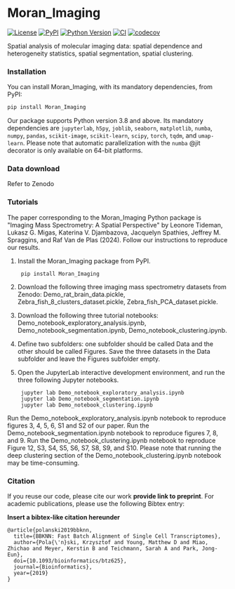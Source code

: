 # Moran_Imaging

[![License](https://img.shields.io/pypi/l/Moran_Imaging.svg?color=green)](https://github.com/LEMTideman/Moran_Imaging/raw/main/LICENSE)
[![PyPI](https://img.shields.io/pypi/v/Moran_Imaging.svg?color=green)](https://pypi.org/project/Moran_Imaging)
[![Python Version](https://img.shields.io/pypi/pyversions/Moran_Imaging.svg?color=green)](https://python.org)
[![CI](https://github.com/LEMTideman/Moran_Imaging/actions/workflows/ci.yml/badge.svg)](https://github.com/LEMTideman/Moran_Imaging/actions/workflows/ci.yml)
[![codecov](https://codecov.io/gh/LEMTideman/Moran_Imaging/branch/main/graph/badge.svg)](https://codecov.io/gh/LEMTideman/Moran_Imaging)

Spatial analysis of molecular imaging data: spatial dependence and heterogeneity statistics, spatial segmentation, spatial clustering.

### Installation

You can install Moran_Imaging, with its mandatory dependencies, from PyPI:

```bash
pip install Moran_Imaging
```

Our package supports Python version 3.8 and above. Its mandatory dependencies are `jupyterlab`, `h5py`, `joblib`, `seaborn`, `matplotlib`, `numba`, `numpy`, `pandas`, `scikit-image`, `scikit-learn`, `scipy`, `torch`, `tqdm`, and `umap-learn`. Please note that automatic parallelization with the `numba` @jit decorator is only available on 64-bit platforms.

### Data download

Refer to Zenodo

### Tutorials

The paper corresponding to the Moran_Imaging Python package is "Imaging Mass Spectrometry: A Spatial Perspective" by Leonore Tideman, Lukasz G. Migas, Katerina V. Djambazova, Jacquelyn Spathies, Jeffrey M. Spraggins, and Raf Van de Plas (2024). Follow our instructions to reproduce our results. 

1. Install the Moran_Imaging package from PyPI.

        pip install Moran_Imaging

2. Download the following three imaging mass spectrometry datasets from Zenodo: Demo_rat_brain_data.pickle, Zebra_fish_8_clusters_dataset.pickle, Zebra_fish_PCA_dataset.pickle. 

3. Download the following three tutorial notebooks: Demo_notebook_exploratory_analysis.ipynb, Demo_notebook_segmentation.ipynb, Demo_notebook_clustering.ipynb.

4. Define two subfolders: one subfolder should be called Data and the other should be called Figures. Save the three datasets in the Data subfolder and leave the Figures subfolder empty.
   
5. Open the JupyterLab interactive development environment, and run the three following Jupyter notebooks.

        jupyter lab Demo_notebook_exploratory_analysis.ipynb 
        jupyter lab Demo_notebook_segmentation.ipynb
        jupyter lab Demo_notebook_clustering.ipynb

Run the Demo_notebook_exploratory_analysis.ipynb notebook to reproduce figures 3, 4, 5, 6, S1 and S2 of our paper. Run the Demo_notebook_segmentation.ipynb notebook to reproduce figures 7, 8, and 9. Run the Demo_notebook_clustering.ipynb notebook to reproduce Figure 12, S3, S4, S5, S6, S7, S8, S9, and S10. Please note that running the deep clustering section of the Demo_notebook_clustering.ipynb notebook may be time-consuming.

### Citation

If you reuse our code, please cite our work **provide link to preprint**. 
For academic publications, please use the following Bibtex entry:

**Insert a bibtex-like citation hereunder**

	@article{polanski2019bbknn,
	  title={BBKNN: Fast Batch Alignment of Single Cell Transcriptomes},
	  author={Pola{\'n}ski, Krzysztof and Young, Matthew D and Miao, Zhichao and Meyer, Kerstin B and Teichmann, Sarah A and Park, Jong-Eun},
	  doi={10.1093/bioinformatics/btz625},
	  journal={Bioinformatics},
	  year={2019}
	}
